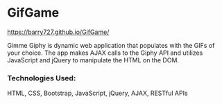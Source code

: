 # GifGame

https://barry727.github.io/GifGame/

Gimme Giphy is dynamic web application that populates with the GIFs of your choice. The app makes AJAX calls to the Giphy API and utilizes JavaScript and jQuery to manipulate the HTML on the DOM.

### Technologies Used: 
HTML, CSS, Bootstrap, JavaScript, jQuery, AJAX, RESTful APIs

